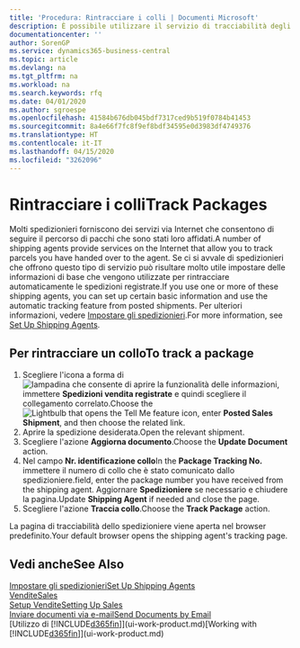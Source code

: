 ```yaml
---
title: 'Procedura: Rintracciare i colli | Documenti Microsoft'
description: È possibile utilizzare il servizio di tracciabilità degli spedizionieri per vedere lo stato di avanzamento di una consegna.
documentationcenter: ''
author: SorenGP
ms.service: dynamics365-business-central
ms.topic: article
ms.devlang: na
ms.tgt_pltfrm: na
ms.workload: na
ms.search.keywords: rfq
ms.date: 04/01/2020
ms.author: sgroespe
ms.openlocfilehash: 41584b676db045bdf7317ced9b519f0784b41453
ms.sourcegitcommit: 8a4e66f7fc8f9ef8bdf34595e0d3983df4749376
ms.translationtype: HT
ms.contentlocale: it-IT
ms.lasthandoff: 04/15/2020
ms.locfileid: "3262096"
---
```

# <a name="track-packages"></a><span data-ttu-id="21c23-103">Rintracciare i colli</span><span class="sxs-lookup"><span data-stu-id="21c23-103">Track Packages</span></span>
<span data-ttu-id="21c23-104">Molti spedizionieri forniscono dei servizi via Internet che consentono di seguire il percorso di pacchi che sono stati loro affidati.</span><span class="sxs-lookup"><span data-stu-id="21c23-104">A number of shipping agents provide services on the Internet that allow you to track parcels you have handed over to the agent.</span></span> <span data-ttu-id="21c23-105">Se ci si avvale di spedizionieri che offrono questo tipo di servizio può risultare molto utile impostare delle informazioni di base che vengono utilizzate per rintracciare automaticamente le spedizioni registrate.</span><span class="sxs-lookup"><span data-stu-id="21c23-105">If you use one or more of these shipping agents, you can set up certain basic information and use the automatic tracking feature from posted shipments.</span></span> <span data-ttu-id="21c23-106">Per ulteriori informazioni, vedere [Impostare gli spedizionieri](sales-how-to-set-up-shipping-agents.md).</span><span class="sxs-lookup"><span data-stu-id="21c23-106">For more information, see [Set Up Shipping Agents](sales-how-to-set-up-shipping-agents.md).</span></span>  

## <a name="to-track-a-package"></a><span data-ttu-id="21c23-107">Per rintracciare un collo</span><span class="sxs-lookup"><span data-stu-id="21c23-107">To track a package</span></span>
1. <span data-ttu-id="21c23-108">Scegliere l'icona a forma di ![lampadina che consente di aprire la funzionalità delle informazioni](media/ui-search/search_small.png "Informazioni sull'operazione che si desidera eseguire"), immettere **Spedizioni vendita registrate** e quindi scegliere il collegamento correlato.</span><span class="sxs-lookup"><span data-stu-id="21c23-108">Choose the ![Lightbulb that opens the Tell Me feature](media/ui-search/search_small.png "Tell me what you want to do") icon, enter **Posted Sales Shipment**, and then choose the related link.</span></span>
2. <span data-ttu-id="21c23-109">Aprire la spedizione desiderata.</span><span class="sxs-lookup"><span data-stu-id="21c23-109">Open the relevant shipment.</span></span>
3. <span data-ttu-id="21c23-110">Scegliere l'azione **Aggiorna documento**.</span><span class="sxs-lookup"><span data-stu-id="21c23-110">Choose the **Update Document** action.</span></span>
4. <span data-ttu-id="21c23-111">Nel campo **Nr. identificazione collo**</span><span class="sxs-lookup"><span data-stu-id="21c23-111">In the **Package Tracking No.**</span></span> <span data-ttu-id="21c23-112">immettere il numero di collo che è stato comunicato dallo spedizioniere.</span><span class="sxs-lookup"><span data-stu-id="21c23-112">field, enter the package number you have received from the shipping agent.</span></span> <span data-ttu-id="21c23-113">Aggiornare **Spedizioniere** se necessario e chiudere la pagina.</span><span class="sxs-lookup"><span data-stu-id="21c23-113">Update **Shipping Agent** if needed and close the page.</span></span>
5. <span data-ttu-id="21c23-114">Scegliere l'azione **Traccia collo**.</span><span class="sxs-lookup"><span data-stu-id="21c23-114">Choose the **Track Package** action.</span></span>

<span data-ttu-id="21c23-115">La pagina di tracciabilità dello spedizioniere viene aperta nel browser predefinito.</span><span class="sxs-lookup"><span data-stu-id="21c23-115">Your default browser opens the shipping agent's tracking page.</span></span>

## <a name="see-also"></a><span data-ttu-id="21c23-116">Vedi anche</span><span class="sxs-lookup"><span data-stu-id="21c23-116">See Also</span></span>
[<span data-ttu-id="21c23-117">Impostare gli spedizionieri</span><span class="sxs-lookup"><span data-stu-id="21c23-117">Set Up Shipping Agents</span></span>](sales-how-to-set-up-shipping-agents.md)  
[<span data-ttu-id="21c23-118">Vendite</span><span class="sxs-lookup"><span data-stu-id="21c23-118">Sales</span></span>](sales-manage-sales.md)  
[<span data-ttu-id="21c23-119">Setup Vendite</span><span class="sxs-lookup"><span data-stu-id="21c23-119">Setting Up Sales</span></span>](sales-setup-sales.md)  
[<span data-ttu-id="21c23-120">Inviare documenti via e-mail</span><span class="sxs-lookup"><span data-stu-id="21c23-120">Send Documents by Email</span></span>](ui-how-send-documents-email.md)  
<span data-ttu-id="21c23-121">[Utilizzo di [!INCLUDE[d365fin](includes/d365fin_md.md)]](ui-work-product.md)</span><span class="sxs-lookup"><span data-stu-id="21c23-121">[Working with [!INCLUDE[d365fin](includes/d365fin_md.md)]](ui-work-product.md)</span></span>

